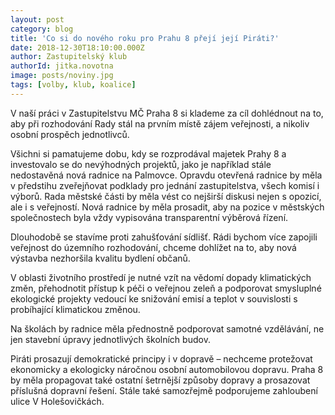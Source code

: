 ```yaml
---
layout: post
category: blog
title: 'Co si do nového roku pro Prahu 8 přejí její Piráti?'
date: 2018-12-30T18:10:00.000Z
author: Zastupitelský klub
authorId: jitka.novotna
image: posts/noviny.jpg
tags: [volby, klub, koalice]
---
```


V naší práci v Zastupitelstvu MČ Praha 8 si klademe za cíl dohlédnout na to, aby při rozhodování Rady stál na prvním místě zájem veřejnosti, a nikoliv osobní prospěch jednotlivců.

Všichni si pamatujeme dobu, kdy se rozprodával majetek Prahy 8 a investovalo se do nevýhodných projektů, jako je například stále nedostavěná nová radnice na Palmovce. Opravdu otevřená radnice by měla v předstihu zveřejňovat podklady pro jednání zastupitelstva, všech komisí i výborů. Rada městské části by měla vést co nejširší diskusi nejen s opozicí, ale i s veřejností. Nová radnice by měla prosadit, aby na pozice v městských společnostech byla vždy vypisována transparentní výběrová řízení.

Dlouhodobě se stavíme proti zahušťování sídlišť. Rádi bychom více zapojili veřejnost do územního rozhodování, chceme dohlížet na to, aby nová výstavba nezhoršila kvalitu bydlení občanů.

V oblasti životního prostředí je nutné vzít na vědomí dopady klimatických změn, přehodnotit přístup k péči o veřejnou zeleň a podporovat smysluplné ekologické projekty vedoucí ke snižování emisí a teplot v souvislosti s probíhající klimatickou změnou.

Na školách by radnice měla přednostně podporovat samotné vzdělávání, ne jen stavební úpravy jednotlivých školních budov.

Piráti prosazují demokratické principy i v dopravě – nechceme protežovat ekonomicky a ekologicky náročnou osobní automobilovou dopravu. Praha 8 by měla propagovat také ostatní šetrnější způsoby dopravy a prosazovat příslušná dopravní řešení. Stále také samozřejmě podporujeme zahloubení ulice V Holešovičkách.


<!-- vim:set spell spelllang=cs,en: -->
